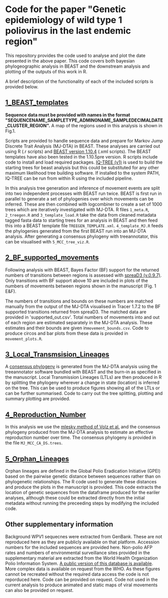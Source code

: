 # Code for the paper "Genetic epidemiology of wild type 1 poliovirus in the last endemic region"

This repository provides the code used to analyse and plot the date presented in the above paper. This code covers both bayesian phylogeographic analysis in BEAST and the downstream analysis and plotting of the outputs of this work in R. 

A brief description of the functionality of each of the included scripts is provided below.

## [1_BEAST_templates](./1_BEAST_templates)
**Sequence data must be provided with names in the format "SEQUENCENAME_SAMPLETYPE_ADMIN0NAME_SAMPLEDECIMALDATE_CLUSTER_REGION".** A map of the regions used in this analysis is shown in Fig.1.

Scripts are provided to handle sequence data and prepare for Markov Jump Discrete Trait Analysis (MJ-DTA) in BEAST. These analyses are carried out using R (.r scripts) and [BEAST version 1.10.4](https://beast.community/) (.xml scripts). The BEAST templates have also been tested in the 1.10.5pre version. R scripts include code to install and load required packages. [IQ-TREE (v1)](http://www.iqtree.org/) is used to build the starting trees for beast analysis but this could be substituted for any other maximum likelihood tree building software. If installed to the system PATH, IQ-TREE can be run from within R using the included pipeline.

In this analysis tree generation and inference of movement events are split into two independent processes with BEAST run twice. BEAST is first run in parallel to generate a set of phylogenies over which movements can be inferred. These are then combined with logcombiner to create a set of 1000 trees which are iteratively investigated with MJ-DTA. R files `1_meta.R`, `2_treegen.R` and `3_template_load.R` take the data from cleaned metadata tagged fasta data to starting trees for an analysis in BEAST and then feed this into a BEAST template file `TREEGEN_TEMPLATE.xml`. `4_template_MJ.R` feeds the phylogenies generated from the first BEAST run into an MJ-DTA analysis. After generating a consensus phylogeny with treeannotator, this can be visualised with `5_MCC_tree_viz.R`.

## [2_BF_supported_movements](./2_BF_supported_movements)
Following analysis with BEAST, Bayes Factor (BF) support for the returned numbers of transitions between regions is assessed with [spreaD3 (v.0.9.7)](https://rega.kuleuven.be/cev/ecv/software/SpreaD3). Only transitions with BF support above 10 are included in plots of the numbers of movements between regions shown in the manuscript (Fig. 1 E&F).

The numbers of transitions and bounds on these numbers are matched manually from the output of the MJ-DTA visualised in Tracer 1.7.2 to the BF supported transitions returned from spreaD3. The matched data are provided in 'supported_out.csv'. Total numbers of movements into and  out of each region are estimated separately in the MJ-DTA analysis. These estimates and their bounds are given in`movement_bounds.csv`. Code to produce circos and bar plots from these data is provided in `movement_plots.R`.

## [3_Local_Transmsision_Lineages](./3_Local_Transmsision_Lineages)
A [consensus phylogeny](./MJ_MCC_CA_DS.trees/) is generated from the MJ-DTA analysis using the treeannotator software bundled with BEAST and the burn-in as specified in the manuscript. Local Transmission Lineages (LTLs) are then produced in R by splitting the phylogeny wherever a change in state (location) is inferred on the tree. This can be used to produce figures showing all of the LTLs or can be further summarised. Code to carry out the tree splitting, plotting and summary plotting are provided. 

## [4_Reproduction_Number](./4_Reproduction_Number)
In this analysis we use the [mlesky method of Volz et al.](https://github.com/emvolz-phylodynamics/mlesky) and the consensus phylogeny produced from the MJ-DTA analysis to estimate an effective reproduction number over time. The consensus phylogeny is provided in the file `MJ_MCC_CA_DS.trees`.

## [5_Orphan_Lineages](./5_Orphan_Lineages)
Orphan lineages are defined in the Global Polio Eradication Initiative (GPEI) based on the pairwise genetic distance between sequences rather than on phylogenetic relationships. The R code used to generate these distances and produce the plots in the manuscript is provided. This code extracts the location of genetic sequences from the dataframe produced for the eariler analyses, although these could be extracted directly from the initial metadata without running the preceeding steps by modifying the included code.

## Other supplementary information
Background WPV1 sequecnes were extracted from GenBank. These are not reproduced here as they are publicly available on that platform. Accession numbers for the included sequences are provided here.
Non-polio AFP rates and numbers of environmental surveillance sites provided in the supplementary material are extracted from the World Health Organization Polio Information System. [A public version of this database is available](https://extranet.who.int/polis/public/CaseCount.aspx). More complex data is available on request from the WHO. 
As these figures cannot be recreated without the required data access the code is not reporduced here. Code can be provided on request. Code not used in the current analysis to produce animated and static maps of viral movements can also be provided on request.



